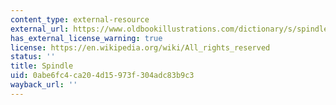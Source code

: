 ```yaml
---
content_type: external-resource
external_url: https://www.oldbookillustrations.com/dictionary/s/spindle
has_external_license_warning: true
license: https://en.wikipedia.org/wiki/All_rights_reserved
status: ''
title: Spindle
uid: 0abe6fc4-ca20-4d15-973f-304adc83b9c3
wayback_url: ''
---
```

